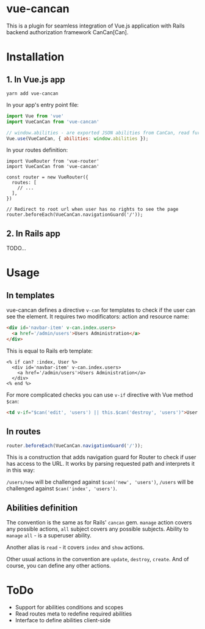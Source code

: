 # vue-cancan

This is a plugin for seamless integration of Vue.js application with Rails backend authorization framework CanCan[Can].

# Installation

## 1. In Vue.js app

```
yarn add vue-cancan
```

In your app's entry point file:

```javascript
import Vue from 'vue'
import VueCanCan from 'vue-cancan'

// window.abilities - are exported JSON abilities from CanCan, read further.
Vue.use(VueCanCan, { abilities: window.abilities });
```

In your routes definition:

```javascript:
import VueRouter from 'vue-router'
import VueCanCan from 'vue-cancan'

const router = new VueRouter({
  routes: [
    // ...
  ],
})

// Redirect to root url when user has no rights to see the page
router.beforeEach(VueCanCan.navigationGuard('/'));
```

## 2. In Rails app

TODO...

# Usage

## In templates

vue-cancan defines a directive `v-can` for templates to check if the user can see the element. It requires two modificators: action and resource name:

```html
<div id='navbar-item' v-can.index.users>
  <a href='/admin/users'>Users Administration</a>
</div>
```

This is equal to Rails erb template:

```
<% if can? :index, User %>
  <div id='navbar-item' v-can.index.users>
    <a href='/admin/users'>Users Administration</a>
  </div>
<% end %>
```

For more complicated checks you can use `v-if` directive with Vue method `$can`:

```html
<td v-if="$can('edit', 'users') || this.$can('destroy', 'users')">User operations</td>
```

## In routes

```javascript
router.beforeEach(VueCanCan.navigationGuard('/'));
```

This is a construction that adds navigation guard for Router to check if user has access to the URL. It works by parsing requested path and interprets it in this way:

`/users/new` will be challenged against `$can('new', 'users')`, `/users` will be challenged against `$can('index', 'users')`.

## Abilities definition

The convention is the same as for Rails' `cancan` gem. `manage` action covers any possible actions, `all` subject covers any possible subjects. Ability to `manage` `all` - is a superuser ability.

Another alias is `read` - it covers `index` and `show` actions.

Other usual actions in the convention are `update`, `destroy`, `create`. And of course, you can define any other actions.

# ToDo

- Support for abilities conditions and scopes
- Read routes meta to redefine required abilities
- Interface to define abilities client-side
